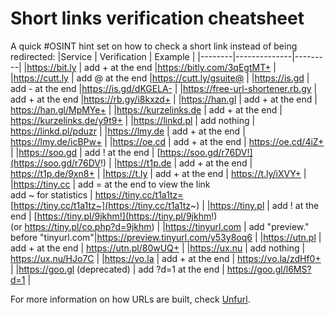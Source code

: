 # Short links verification cheatsheet

A quick #OSINT hint set on how to check a short link instead of being redirected:
|Service | Verification | Example |
|--------|--------------|---------|
|https://bit.ly  | add + at the end |https://bitly.com/3qEgtMT+ |
|https://cutt.ly | add @ at the end |https://cutt.ly/gsuite@ |
|https://is.gd | add - at the end |https://is.gd/dKGELA- |
|https://free-url-shortener.rb.gy | add + at the end |https://rb.gy/i8kxzd+ |
|https://han.gl | add + at the end | https://han.gl/MpMYe+ |
|https://kurzelinks.de | add + at the end | https://kurzelinks.de/y9t9+ |
|https://linkd.pl | add nothing | https://linkd.pl/pduzr |
|https://lmy.de | add + at the end | https://lmy.de/icBPw+ |
|https://oe.cd | add + at the end | https://oe.cd/4iZ+ |
|https://soo.gd | add ! at the end | [https://soo.gd/r76DV!](https://soo.gd/r76DV!) |
|https://t1p.de | add + at the end | https://t1p.de/9xn8+ |
|https://t.ly | add + at the end | https://t.ly/iXVY+ |
|https://tiny.cc | add = at the end to view the link<br />add ~ for statistics | https://tiny.cc/t1a1tz=<br />[https://tiny.cc/t1a1tz~](https://tiny.cc/t1a1tz~) |
|https://tiny.pl | add ! at the end | [https://tiny.pl/9jkhm!](https://tiny.pl/9jkhm!) <br />(or https://tiny.pl/co.php?d=9jkhm) |
|https://tinyurl.com | add "preview." before "tinyurl.com"|https://preview.tinyurl.com/y53y8oq6 |
|https://utn.pl | add + at the end | https://utn.pl/80wUQ+ |
|https://ux.nu | add nothing | https://ux.nu/HJo7C |
|https://vo.la | add + at the end | https://vo.la/zdHf0+ |
|https://goo.gl (deprecated) | add ?d=1 at the end | https://goo.gl/l6MS?d=1 |

For more information on how URLs are built, check [Unfurl](https://dfir.blog/unfurl).
